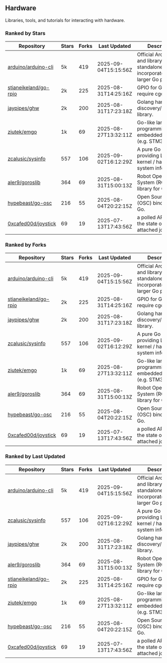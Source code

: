 ## Hardware

Libraries, tools, and tutorials for interacting with hardware.

### Ranked by Stars

| Repository | Stars | Forks | Last Updated | Description | 
|------------|-------|-------|--------------|-------------|
| [arduino/arduino-cli](https://github.com/arduino/arduino-cli) | 5k | 419 | 2025-09-04T15:15:56Z |  Official Arduino CLI and library. Can run standalone, or be incorporated into larger Go projects. |
| [stianeikeland/go-rpio](https://github.com/stianeikeland/go-rpio) | 2k | 225 | 2025-08-31T14:25:16Z |  GPIO for Go, doesn't require cgo. |
| [jaypipes/ghw](https://github.com/jaypipes/ghw) | 2k | 200 | 2025-08-31T17:23:18Z |  Golang hardware discovery/inspection library. |
| [ziutek/emgo](https://github.com/ziutek/emgo) | 1k | 69 | 2025-08-27T13:32:11Z |  Go-like language for programming embedded systems (e.g. STM32 MCU). |
| [zcalusic/sysinfo](https://github.com/zcalusic/sysinfo) | 557 | 106 | 2025-09-02T16:12:29Z |  A pure Go library providing Linux OS / kernel / hardware system information. |
| [aler9/goroslib](https://github.com/aler9/goroslib) | 364 | 69 | 2025-08-31T15:00:13Z |  Robot Operating System (ROS) library for Go. |
| [hypebeast/go-osc](https://github.com/hypebeast/go-osc) | 216 | 55 | 2025-08-04T20:22:15Z |  Open Sound Control (OSC) bindings for Go. |
| [0xcafed00d/joystick](https://github.com/0xcafed00d/joystick) | 69 | 19 | 2025-07-13T17:43:56Z |  a polled API to read the state of an attached joystick. |

### Ranked by Forks

| Repository | Stars | Forks | Last Updated | Description | 
|------------|-------|-------|--------------|-------------|
| [arduino/arduino-cli](https://github.com/arduino/arduino-cli) | 5k | 419 | 2025-09-04T15:15:56Z |  Official Arduino CLI and library. Can run standalone, or be incorporated into larger Go projects. |
| [stianeikeland/go-rpio](https://github.com/stianeikeland/go-rpio) | 2k | 225 | 2025-08-31T14:25:16Z |  GPIO for Go, doesn't require cgo. |
| [jaypipes/ghw](https://github.com/jaypipes/ghw) | 2k | 200 | 2025-08-31T17:23:18Z |  Golang hardware discovery/inspection library. |
| [zcalusic/sysinfo](https://github.com/zcalusic/sysinfo) | 557 | 106 | 2025-09-02T16:12:29Z |  A pure Go library providing Linux OS / kernel / hardware system information. |
| [ziutek/emgo](https://github.com/ziutek/emgo) | 1k | 69 | 2025-08-27T13:32:11Z |  Go-like language for programming embedded systems (e.g. STM32 MCU). |
| [aler9/goroslib](https://github.com/aler9/goroslib) | 364 | 69 | 2025-08-31T15:00:13Z |  Robot Operating System (ROS) library for Go. |
| [hypebeast/go-osc](https://github.com/hypebeast/go-osc) | 216 | 55 | 2025-08-04T20:22:15Z |  Open Sound Control (OSC) bindings for Go. |
| [0xcafed00d/joystick](https://github.com/0xcafed00d/joystick) | 69 | 19 | 2025-07-13T17:43:56Z |  a polled API to read the state of an attached joystick. |

### Ranked by Last Updated

| Repository | Stars | Forks | Last Updated | Description | 
|------------|-------|-------|--------------|-------------|
| [arduino/arduino-cli](https://github.com/arduino/arduino-cli) | 5k | 419 | 2025-09-04T15:15:56Z |  Official Arduino CLI and library. Can run standalone, or be incorporated into larger Go projects. |
| [zcalusic/sysinfo](https://github.com/zcalusic/sysinfo) | 557 | 106 | 2025-09-02T16:12:29Z |  A pure Go library providing Linux OS / kernel / hardware system information. |
| [jaypipes/ghw](https://github.com/jaypipes/ghw) | 2k | 200 | 2025-08-31T17:23:18Z |  Golang hardware discovery/inspection library. |
| [aler9/goroslib](https://github.com/aler9/goroslib) | 364 | 69 | 2025-08-31T15:00:13Z |  Robot Operating System (ROS) library for Go. |
| [stianeikeland/go-rpio](https://github.com/stianeikeland/go-rpio) | 2k | 225 | 2025-08-31T14:25:16Z |  GPIO for Go, doesn't require cgo. |
| [ziutek/emgo](https://github.com/ziutek/emgo) | 1k | 69 | 2025-08-27T13:32:11Z |  Go-like language for programming embedded systems (e.g. STM32 MCU). |
| [hypebeast/go-osc](https://github.com/hypebeast/go-osc) | 216 | 55 | 2025-08-04T20:22:15Z |  Open Sound Control (OSC) bindings for Go. |
| [0xcafed00d/joystick](https://github.com/0xcafed00d/joystick) | 69 | 19 | 2025-07-13T17:43:56Z |  a polled API to read the state of an attached joystick. |

